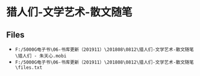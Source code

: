 # 猎人们-文学艺术-散文随笔

## Files

- `F:/5000G电子书\06-书库更新（201911）\201808\0812\猎人们-文学艺术-散文随笔\猎人们 - 朱天心.mobi`
- `F:/5000G电子书\06-书库更新（201911）\201808\0812\猎人们-文学艺术-散文随笔\files.txt`
